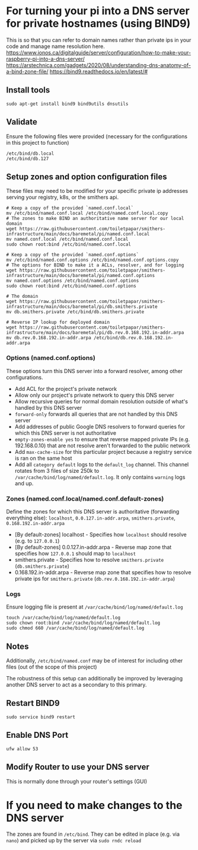 # For turning your pi into a DNS server for private hostnames (using BIND9)
This is so that you can refer to domain names rather than private ips in your code and manage name resolution here.
https://www.ionos.ca/digitalguide/server/configuration/how-to-make-your-raspberry-pi-into-a-dns-server/
https://arstechnica.com/gadgets/2020/08/understanding-dns-anatomy-of-a-bind-zone-file/
https://bind9.readthedocs.io/en/latest/#

## Install tools
```
sudo apt-get install bind9 bind9utils dnsutils
```

## Validate
Ensure the following files were provided (necessary for the configurations in this project to function)
```
/etc/bind/db.local
/etc/bind/db.127
```

## Setup zones and option configuration files
These files may need to be modified for your specific private ip addresses serving your registry, k8s, or the smithers api.

```
# Keep a copy of the provided `named.conf.local`
mv /etc/bind/named.conf.local /etc/bind/named.conf.local.copy
# The zones to make BIND an authoritative name server for our local domain
wget https://raw.githubusercontent.com/toiletpapar/smithers-infrastructure/main/docs/baremetal/pi/named.conf.local
mv named.conf.local /etc/bind/named.conf.local
sudo chown root:bind /etc/bind/named.conf.local

# Keep a copy of the provided `named.conf.options`
mv /etc/bind/named.conf.options /etc/bind/named.conf.options.copy
# The options for BIND to make it a ACLs, resolver, and for logging
wget https://raw.githubusercontent.com/toiletpapar/smithers-infrastructure/main/docs/baremetal/pi/named.conf.options
mv named.conf.options /etc/bind/named.conf.options
sudo chown root:bind /etc/bind/named.conf.options

# The domain
wget https://raw.githubusercontent.com/toiletpapar/smithers-infrastructure/main/docs/baremetal/pi/db.smithers.private
mv db.smithers.private /etc/bind/db.smithers.private

# Reverse IP lookup for deployed domain
wget https://raw.githubusercontent.com/toiletpapar/smithers-infrastructure/main/docs/baremetal/pi/db.rev.0.168.192.in-addr.arpa
mv db.rev.0.168.192.in-addr.arpa /etc/bind/db.rev.0.168.192.in-addr.arpa
```

### Options (named.conf.options)
These options turn this DNS server into a forward resolver, among other configurations.
* Add ACL for the project's private network
* Allow only our project's private network to query this DNS server
* Allow recursive queries for normal domain resolution outside of what's handled by this DNS server
* `forward-only` forwards all queries that are not handled by this DNS server
* Add addresses of public Google DNS resolvers to forward queries for which this DNS server is not authoritative
* `empty-zones-enable yes` to ensure that reverse mapped private IPs (e.g. 192.168.0.10) that are not resolve aren't forwarded to the public network
* Add `max-cache-size` for this particular project because a registry service is ran on the same host
* Add all `category default` logs to the `default_log` channel. This channel rotates from 3 files of size 250k to `/var/cache/bind/log/named/default.log`. It only contains `warning` logs and up.

### Zones (named.conf.local/named.conf.default-zones)
Define the zones for which this DNS server is authoritative (forwarding everything else): `localhost`, `0.0.127.in-addr.arpa`, `smithers.private`, `0.168.192.in-addr.arpa`
* [By default-zones] localhost - Specifies how `localhost` should resolve (e.g. to `127.0.0.1`)
* [By default-zones] 0.0.127.in-addr.arpa - Reverse map zone that specifies how `127.0.0.1` should map to `localhost`
* smithers.private - Specifies how to resolve `smithers.private` (`db.smithers.private`)
* 0.168.192.in-addr.arpa - Reverse map zone that specifies how to resolve private ips for `smithers.private` (`db.rev.0.168.192.in-addr.arpa`)

### Logs
Ensure logging file is present at `/var/cache/bind/log/named/default.log`
```
touch /var/cache/bind/log/named/default.log
sudo chown root:bind /var/cache/bind/log/named/default.log
sudo chmod 660 /var/cache/bind/log/named/default.log
```

## Notes
Additionally, `/etc/bind/named.conf` may be of interest for including other files (out of the scope of this project)

The robustness of this setup can additionally be improved by leveraging another DNS server to act as a secondary to this primary.

## Restart BIND9
```
sudo service bind9 restart
```

## Enable DNS Port
`ufw allow 53`

## Modify Router to use your DNS server
This is normally done through your router's settings (GUI)

# If you need to make changes to the DNS server
The zones are found in `/etc/bind`. They can be edited in place (e.g. via `nano`) and picked up by the server via `sudo rndc reload`
